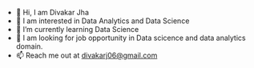 - 👋 Hi, I am Divakar Jha
- 👀 I am  interested in  Data Analytics and Data Science 
- 🌱 I’m currently learning Data Science
- 💞️ I am looking for job opportunity in Data scicence and data analytics domain.
- 📫 Reach me out at divakarj06@gmail.com

<!---
divakarj06/divakarj06 is a ✨ special ✨ repository because its `README.md` (this file) appears on your GitHub profile.
You can click the Preview link to take a look at your changes.
--->

